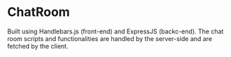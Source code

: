 # ChatRoom

Built using Handlebars.js (front-end) and ExpressJS (backc-end). The chat room scripts and functionalities are handled by the server-side and are fetched by the client.
